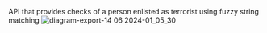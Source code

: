 API that provides checks of a person enlisted as terrorist using fuzzy string matching
![diagram-export-14 06 2024-01_05_30](https://github.com/TimurRybakov/TerroristChecker/assets/69992861/19c010a4-1e62-4327-a391-28605895a3ab)

